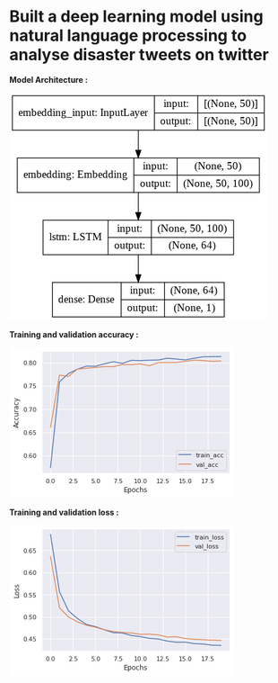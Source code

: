 
# Built a deep learning model using natural language processing to analyse disaster tweets on twitter

**Model Architecture :**

![Alt text](https://github.com/arun2728/Diaster-Tweet-analysis-using-natural-language-processing/blob/main/Tweet%20Analysis/Architecture.png)

**Training and validation accuracy :**

![Alt text](https://github.com/arun2728/Diaster-Tweet-analysis-using-natural-language-processing/blob/main/Tweet%20Analysis/accuracy_plot.png)

**Training and validation loss :**

![Alt text](https://github.com/arun2728/Diaster-Tweet-analysis-using-natural-language-processing/blob/main/Tweet%20Analysis/loss_plot.png)

